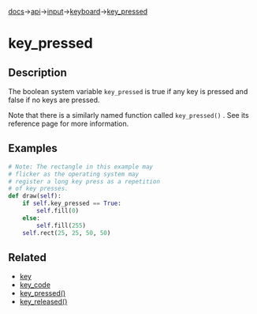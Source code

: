 [docs](/docs/)→[api](/docs/api)→[input](/docs/api/input/)→[keyboard](/docs/api/input/keyboard/)→[key_pressed](/docs/api/input/keyboard/key_pressed.md)

# key_pressed

## Description

The boolean system variable `key_pressed` is true if any key is pressed and false if no keys are pressed.

Note that there is a similarly named function called `key_pressed()` . See its reference page for more information.

## Examples

```py
# Note: The rectangle in this example may 
# flicker as the operating system may 
# register a long key press as a repetition
# of key presses.
def draw(self):
    if self.key_pressed == True:
        self.fill(0)
    else:
        self.fill(255)
    self.rect(25, 25, 50, 50)
```

## Related

- [key](/docs/api/input/keyboard/key.md)
- [key_code](/docs/api/input/keyboard/key_code.md)
- [key_pressed()](/docs/api/input/keyboard/key_pressed_.md)
- [key_released()](/docs/api/input/keyboard/key_released_.md)